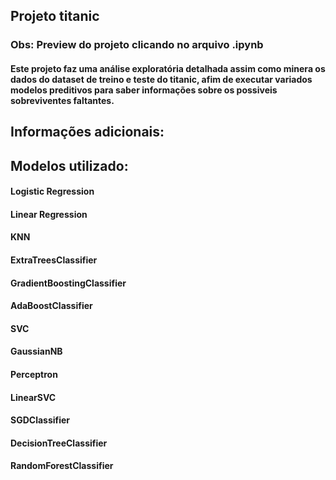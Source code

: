 ## Projeto titanic
### Obs: Preview do projeto clicando no arquivo .ipynb

#### Este projeto faz uma análise exploratória **detalhada** assim como minera os dados do dataset de treino e teste do titanic, afim de executar variados modelos preditivos para saber informações sobre os possiveis sobreviventes faltantes.

## Informações adicionais:
## Modelos utilizado: 
#### Logistic Regression
#### Linear Regression
#### KNN
#### ExtraTreesClassifier
#### GradientBoostingClassifier
#### AdaBoostClassifier
#### SVC
#### GaussianNB
#### Perceptron
#### LinearSVC
#### SGDClassifier
#### DecisionTreeClassifier
#### RandomForestClassifier

